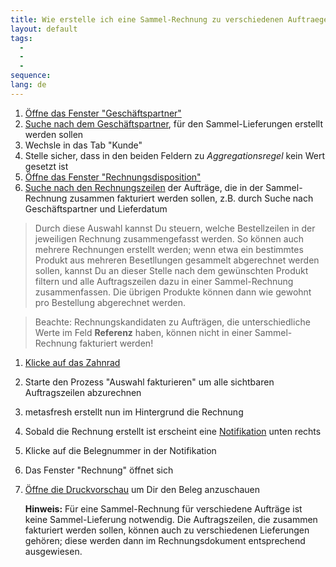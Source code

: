```yaml
---
title: Wie erstelle ich eine Sammel-Rechnung zu verschiedenen Auftraegen ?
layout: default
tags:
  - 
  - 
  - 
sequence:
lang: de
---
```

1. [Öffne das Fenster "Geschäftspartner"](Wie_finde_und_öffne_ich_ein_Fenster)
1. [Suche nach dem Geschäftspartner](Wie_suche_ich_in_einem_Fenster), für den Sammel-Lieferungen erstellt werden sollen
1. Wechsle in das Tab "Kunde"
1. Stelle sicher, dass in den beiden Feldern zu *Aggregationsregel* kein Wert gesetzt ist
1. [Öffne das Fenster "Rechnungsdisposition"](Wie_finde_und_öffne_ich_ein_Fenster)
1. [Suche nach den Rechnungszeilen](Wie_suche_ich_in_einem_Fenster) der Aufträge, die in der Sammel-Rechnung zusammen fakturiert werden sollen, z.B. durch Suche nach Geschäftspartner und Lieferdatum

 >Durch diese Auswahl kannst Du steuern, welche Bestellzeilen in der jeweiligen Rechnung zusammengefasst werden. So können auch mehrere Rechnungen erstellt werden; wenn etwa ein 
 >bestimmtes Produkt aus mehreren Besetllungen gesammelt abgerechnet werden sollen, kannst Du an dieser Stelle nach dem gewünschten Produkt filtern und alle Auftragszeilen dazu in einer
 >Sammel-Rechnung zusammenfassen. Die übrigen Produkte können dann wie gewohnt pro Bestellung abgerechnet werden.

 >Beachte: Rechnungskandidaten zu Aufträgen, die unterschiedliche Werte im Feld **Referenz** haben, können nicht in einer Sammel-Rechnung fakturiert werden!

1. [Klicke auf das Zahnrad](Wie_starte_ich_Zahnrad_Prozesse)
1. Starte den Prozess "Auswahl fakturieren" um alle sichtbaren Auftragszeilen abzurechnen
1. metasfresh erstellt nun im Hintergrund die Rechnung
1. Sobald die Rechnung erstellt ist erscheint eine [Notifikation](Wie_sieht_eine_Notifikation_aus) unten rechts
1. Klicke auf die Belegnummer in der Notifikation
1. Das Fenster "Rechnung" öffnet sich
1. [Öffne die Druckvorschau](Wie_oeffne_ich_die_Druckvorschau) um Dir den Beleg anzuschauen 

	
	**Hinweis:** Für eine Sammel-Rechnung für verschiedene Aufträge ist keine Sammel-Lieferung notwendig. Die Auftragszeilen, die zusammen fakturiert werden sollen, 
	können auch zu verschiedenen Lieferungen gehören; diese werden dann im Rechnungsdokument entsprechend ausgewiesen.

